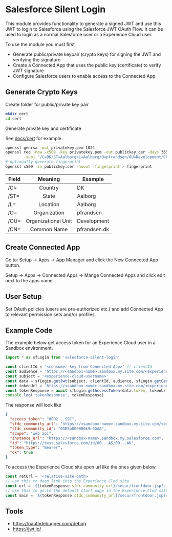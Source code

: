 # Salesforce Silent Login

This module provides functionality to generate a signed JWT and use this JWT to login to Salesforce using
the Salesforce JWT OAuth Flow. It can be used to login as a normal Salesforce user or a Experience Cloud user.

To use the module you must first
* Generate public/private keypair (crypto keys) for signing the JWT and verifying the signature
* Create a Connected App that uses the public key (certificate) to verify JWT signature
* Configure Salesforce users to enable access to the Connected App
## Generate Crypto Keys

Create folder for public/private key pair
```bash
mkdir cert
cd cert
```

Generate private key and certificate 

See [docs/cert](docs/cert) for example.

```bash
openssl genrsa -out privatekey.pem 1024
openssl req -new -x509 -key privatekey.pem -out publickey.cer -days 3650 \
        -subj "/C=DK/ST=Aalborg/L=Aalborg/O=pfrandsen/OU=Development/CN=pfrandsen.dk"
# optionally generate fingerprint
openssl x509 -in publickey.cer -noout -fingerprint > fingerprint
```

| Field    | Meaning             | Example      |
|----------|:-------------------:|--------------|
| /C=      |  Country            | DK           |
| /ST=     |  State              | Aalborg      |
| /L=      |  Location           | Aalborg      |
| /O=      |  Organization       | pfrandsen    |
| /OU=     | Organizational Unit | Development  |
| /CN=     | Common Name         | pfrandsen.dk |

## Create Connected App

Go to: Setup -> Apps -> App Manager and click the New Connected App button.


Setup -> Apps -> Connected Apps -> Mange Connected Apps and click edit next to the apps name.

## User Setup

Set OAuth policies (users are pre-authorized etc.) and add Connected App to relevant permission sets and/or profiles.

## Example Code

The example below get access token for an Experience Cloud user in a Sandbox environment.
```javascript
import * as sfLogin from 'salesforce-silent-login'

const clientId = '<consumer-key-from-Connected-App>' // clientId
const audience = 'https://<sandbox-name>.sandbox.my.site.com/<experience-cloud-site>'
const subject = '<experience-cloud-username>'
const data = sfLogin.getJwt(subject, clientId, audience, sfLogin.getCertInfo('<path-to-crypto-keys>'))
const tokenUrl = `https://<sandbox-name>.sandbox.my.site.com/<experience-cloud-site>${sfLogin.TOKEN_PATH}`
const tokenResponse = await sfLogin.getAccessToken(data.token, tokenUrl)
console.log('tokenResponse', tokenResponse)
```

The response will look like
```json
{
  "access_token": "00D2...S9C",
  "sfdc_community_url": "https://<sandbox-name>.sandbox.my.site.com/<experience-cloud-site>",
  "sfdc_community_id": "0DB5p000000k9n9GAA",
  "scope": "web api",
  "instance_url": "https://<sandbox-name>.sandbox.my.salesforce.com",
  "id": "https://test.salesforce.com/id/00...AS/00...AK",
  "token_type": "Bearer",
  "ok": true
}
```

To access the Experience Cloud site open url like the ones given below.
```javascript
const retUrl = '<relative-site-path>
// use this to deep link into the Experience Clod site
const url = `${tokenResponse.sfdc_community_url}/secur/frontdoor.jsp?sid=${tokenResponse.access_token}&retURL=${retUrl}`
// use this to go to the default start page in the Experience Clod site
const main = `${tokenResponse.sfdc_community_url}/secur/frontdoor.jsp?sid=${tokenResponse.access_token}`
```
## Tools

* https://oauthdebugger.com/debug
* https://jwt.io/